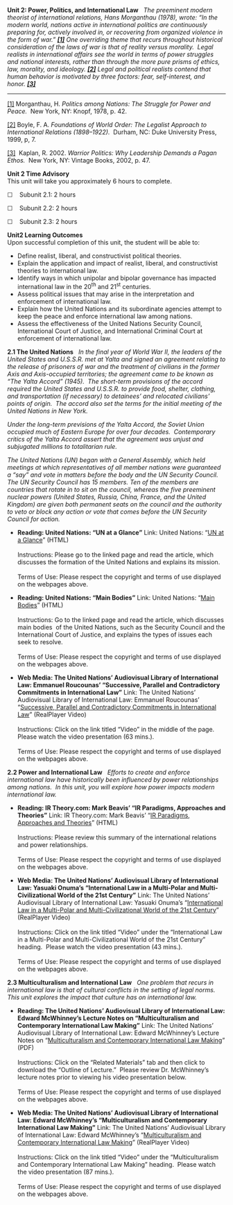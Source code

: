 **Unit 2: Power, Politics, and International Law** <span id="2"></span> 
*The preeminent modern theorist of international relations, Hans
Morganthau (1978), wrote: “In the modern world, nations active in
international politics are continuously preparing for, actively involved
in, or recovering from organized violence in the form of
war.” [**[1]**](#_ftn1) One overriding theme that recurs throughout
historical consideration of the laws of war is that of reality versus
morality.  Legal realists in international affairs see the world in
terms of power struggles and national interests, rather than through the
more pure prisms of ethics, law, morality, and
ideology. [**[2]**](#_ftn2) Legal and political realists contend that
human behavior is motivated by three factors: fear, self-interest, and
honor. [**[3]**](#_ftn3)*  

  

------------------------------------------------------------------------

[[1]](#_ftnref1) Morganthau, H. *Politics among Nations: The Struggle
for Power and Peace.*  New York, NY: Knopf, 1978, p. 42.

[[2]](#_ftnref2) Boyle, F. A. *Foundations of World Order: The Legalist
Approach to International Relations (1898–1922).*  Durham, NC: Duke
University Press, 1999, p, 7.

[[3]](#_ftnref3)  Kaplan, R. 2002. *Warrior Politics: Why Leadership
Demands a Pagan Ethos.*  New York, NY: Vintage Books, 2002, p. 47.

**Unit 2 Time Advisory**  
This unit will take you approximately 6 hours to complete.   
  
 ☐    Subunit 2.1: 2 hours  
  
 ☐    Subunit 2.2: 2 hours  
  
 ☐    Subunit 2.3: 2 hours

**Unit2 Learning Outcomes**  
Upon successful completion of this unit, the student will be able to:  

-   Define realist, liberal, and constructivist political theories.
-   Explain the application and impact of realist, liberal, and
    constructivist theories to international law.
-   Identify ways in which unipolar and bipolar governance has impacted
    international law in the 20<sup>th</sup> and 21<sup>st</sup>
    centuries.
-   Assess political issues that may arise in the interpretation and
    enforcement of international law.
-   Explain how the United Nations and its subordinate agencies attempt
    to keep the peace and enforce international law among nations.
-   Assess the effectiveness of the United Nations Security Council,
    International Court of Justice, and International Criminal Court at
    enforcement of international law.

**2.1 The United Nations** <span id="2.1"></span> 
*In the final year of World War II, the leaders of the United States and
U.S.S.R. met at Yalta and signed an agreement relating to the release of
prisoners of war and the treatment of civilians in the former Axis and
Axis-occupied territories; the agreement came to be known as “The Yalta
Accord” (1945).  The short-term provisions of the accord required the
United States and U.S.S.R. to provide food, shelter, clothing, and
transportation (if necessary) to detainees’ and relocated civilians’
points of origin.  The accord also set the terms for the initial meeting
of the United Nations in New York.*  
  
 *Under the long-term previsions of the Yalta Accord, the Soviet Union
occupied much of Eastern Europe for over four decades.  Contemporary
critics of the Yalta Accord assert that the agreement was unjust and
subjugated millions to totalitarian rule.*  
  
 *The United Nations (UN) began with a General Assembly, which held
meetings at which representatives of all member nations were guaranteed
a “say” and vote in matters before the body and the UN Security
Council.  The UN Security Council has 15 members. Ten of the members are
countries that rotate in to sit on the council, whereas the five
preeminent nuclear powers (United States, Russia, China, France, and the
United Kingdom) are given both permanent seats on the council and the
authority to veto or block any action or vote that comes before the UN
Security Council for action.*

-   **Reading: United Nations: “UN at a Glance”**
    Link: United Nations: “[UN at a
    Glance](https://web.archive.org/web/20160205034737/http://www.un.org/en/about-un/index.html)” (HTML)  
        
     Instructions: Please go to the linked page and read the article,
    which discusses the formation of the United Nations and explains its
    mission.  
        
     Terms of Use: Please respect the copyright and terms of use
    displayed on the webpages above.

-   **Reading: United Nations: “Main Bodies”**
    Link: United Nations: “[Main
    Bodies](https://www.un.org/en/about-us/main-bodies)” (HTML)  
        
     Instructions: Go to the linked page and read the article, which
    discusses main bodies  of the United Nations, such as the Security
    Council and the International Court of Justice, and explains the
    types of issues each seek to resolve.  
        
     Terms of Use: Please respect the copyright and terms of use
    displayed on the webpages above.

-   **Web Media: The United Nations’ Audiovisual Library of
    International Law: Emmanuel Roucounas’ “Successive, Parallel and
    Contradictory Commitments in International Law”**
    Link: The United Nations’ Audiovisual Library of International Law:
    Emmanuel Roucounas’ “[Successive, Parallel and Contradictory
    Commitments in
    International
    Law](https://legal.un.org/avl/ls/Roucounas_IL.html)”
    (RealPlayer Video)  
        
     Instructions: Click on the link titled “Video” in the middle of the
    page.  Please watch the video presentation (63 mins.).  
        
     Terms of Use: Please respect the copyright and terms of use
    displayed on the webpages above.

**2.2 Power and International Law** <span id="2.2"></span> 
*Efforts to create and enforce international law have historically been
influenced by power relationships among nations.  In this unit, you will
explore how power impacts modern international law.*

-   **Reading: IR Theory.com: Mark Beavis’ “IR Paradigms, Approaches and
    Theories”**
    Link: IR Theory.com: Mark Beavis’ “[IR Paradigms, Approaches and
    Theories](https://web.archive.org/web/20191130001720/http://irtheory.com/know.htm)” (HTML)  
        
     Instructions: Please review this summary of the international
    relations and power relationships.  
        
     Terms of Use: Please respect the copyright and terms of use
    displayed on the webpages above.

-   **Web Media: The United Nations’ Audiovisual Library of
    International Law: Yasuaki Onuma’s “International Law in a
    Multi-Polar and Multi-Civilizational World of the 21st Century”**
    Link: The United Nations’ Audiovisual Library of International Law:
    Yasuaki Onuma’s “[International Law in a Multi-Polar and
    Multi-Civilizational World of the 21st
    Century](https://legal.un.org/avl/ls/Onuma_IL.html)”
    (RealPlayer Video)  
        
     Instructions: Click on the link titled “Video” under the
    “International Law in a Multi-Polar and Multi-Civilizational World
    of the 21st Century” heading.  Please watch the video presentation
    (43 mins.).  
        
     Terms of Use: Please respect the copyright and terms of use
    displayed on the webpages above.

**2.3 Multiculturalism and International Law** <span id="2.3"></span> 
*One problem that recurs in international law is that of cultural
conflicts in the setting of legal norms.  This unit explores the impact
that culture has on international law.*

-   **Reading: The United Nations’ Audiovisual Library of International
    Law: Edward McWhinney’s Lecture Notes on “Multiculturalism and
    Contemporary International Law Making”**
    Link: The United Nations’ Audiovisual Library of International Law:
    Edward McWhinney’s Lecture Notes on “[Multiculturalism and
    Contemporary International
    Law Making](https://legal.un.org/avl/ls/McWhinney_IL.html)”
    (PDF)  
        
     Instructions: Click on the “Related Materials” tab and then click
    to download the “Outline of Lecture.”  Please review Dr. McWhinney’s
    lecture notes prior to viewing his video presentation below.  
        
     Terms of Use: Please respect the copyright and terms of use
    displayed on the webpages above.

-   **Web Media: The United Nations’ Audiovisual Library of
    International Law: Edward McWhinney’s “Multiculturalism and
    Contemporary International Law Making”**
    Link: The United Nations’ Audiovisual Library of International Law:
    Edward McWhinney’s “[Multiculturalism and Contemporary International
    Law Making](https://legal.un.org/avl/ls/McWhinney_IL.html)”
    (RealPlayer Video)  
        
     Instructions: Click on the link titled “Video” under the
    “Multiculturalism and Contemporary International Law Making”
    heading.  Please watch the video presentation (87 mins.).  
        
     Terms of Use: Please respect the copyright and terms of use
    displayed on the webpages above.



